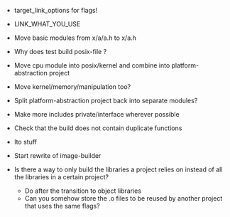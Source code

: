 - target_link_options for flags!
- LINK_WHAT_YOU_USE
- Move basic modules from x/a/a.h to x/a.h
- Why does test build posix-file ?
- Move cpu module into posix/kernel and combine into platform-abstraction project
- Move kernel/memory/manipulation too?
- Split platform-abstraction project back into separate modules?
- Make more includes private/interface wherever possible
- Check that the build does not contain duplicate functions
- lto stuff
- Start rewrite of image-builder

- Is there a way to only build the libraries a project relies on instead of all the libraries in a certain project?
  - Do after the transition to object libraries
  - Can you somehow store the .o files to be reused by another project that uses the same flags?
